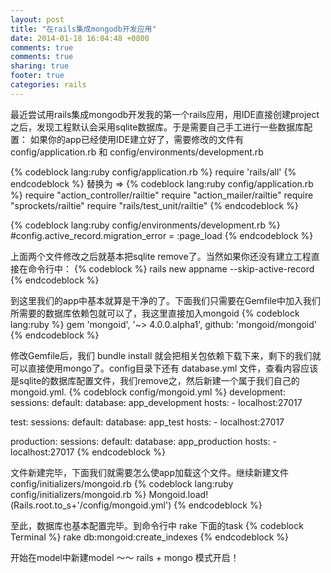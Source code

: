 ```yaml
---
layout: post
title: "在rails集成mongodb开发应用"
date: 2014-01-18 16:04:48 +0800
comments: true
comments: true
sharing: true
footer: true
categories: rails
---
```

最近尝试用rails集成mongodb开发我的第一个rails应用，用IDE直接创建project之后，发现工程默认会采用sqlite数据库。于是需要自己手工进行一些数据库配置：
如果你的app已经使用IDE建立好了，需要修改的文件有 config/application.rb 和 config/environments/development.rb

{% codeblock lang:ruby config/application.rb %}
require 'rails/all'
{% endcodeblock %}
替换为 =>
{% codeblock lang:ruby config/application.rb %}
require "action_controller/railtie"
require "action_mailer/railtie"
require "sprockets/railtie"
require "rails/test_unit/railtie"
{% endcodeblock %}

{% codeblock lang:ruby config/environments/development.rb %}
 #config.active_record.migration_error = :page_load
{% endcodeblock %}

上面两个文件修改之后就基本把sqlite remove了。当然如果你还没有建立工程直接在命令行中：
{% codeblock %}
rails new appname --skip-active-record
{% endcodeblock %}

到这里我们的app中基本就算是干净的了。下面我们只需要在Gemfile中加入我们所需要的数据库依赖包就可以了，我这里直接加入mongoid
{% codeblock lang:ruby %}
gem 'mongoid', '~> 4.0.0.alpha1', github: 'mongoid/mongoid'
{% endcodeblock %}

修改Gemfile后，我们 bundle install 就会把相关包依赖下载下来，剩下的我们就可以直接使用mongo了。config目录下还有 database.yml 文件，查看内容应该是sqlite的数据库配置文件，我们remove之，然后新建一个属于我们自己的 mongoid.yml. 
{% codeblock config/mongoid.yml %}
development:
  sessions:
    default:
      database: app_development
      hosts:
        - localhost:27017

test:
  sessions:
    default:
      database: app_test
      hosts:
        - localhost:27017

production:
  sessions:
    default:
      database: app_production
      hosts:
        - localhost:27017
{% endcodeblock %}

文件新建完毕，下面我们就需要怎么使app加载这个文件。继续新建文件 config/initializers/mongoid.rb
{% codeblock lang:ruby config/initializers/mongoid.rb %}
Mongoid.load!(Rails.root.to_s+'/config/mongoid.yml')
{% endcodeblock %}

至此，数据库也基本配置完毕。到命令行中 rake 下面的task
{% codeblock Terminal %}
rake db:mongoid:create_indexes
{% endcodeblock %}

开始在model中新建model ～～ rails + mongo 模式开启！
  
